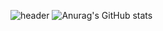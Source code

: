 ![header](https://capsule-render.vercel.app/api?type=waving&color=AFEEEE&height=300&section=header&text=HyeIn's%20GitHub&fontSize=90)
![Anurag's GitHub stats](https://github-readme-stats.vercel.app/api?username=hyeinlee725&show_icons=true&theme=buefy)

<!--
**hyeinlee725/hyeinlee725** is a ✨ _special_ ✨ repository because its `README.md` (this file) appears on your GitHub profile.
Here are some ideas to get you started:

- 🔭 I’m currently working on ...
- 🌱 I’m currently learning ...
- 👯 I’m looking to collaborate on ...
- 🤔 I’m looking for help with ...
- 💬 Ask me about ...
- 📫 How to reach me: ...
- 😄 Pronouns: ...
- ⚡ Fun fact: ...
-->
